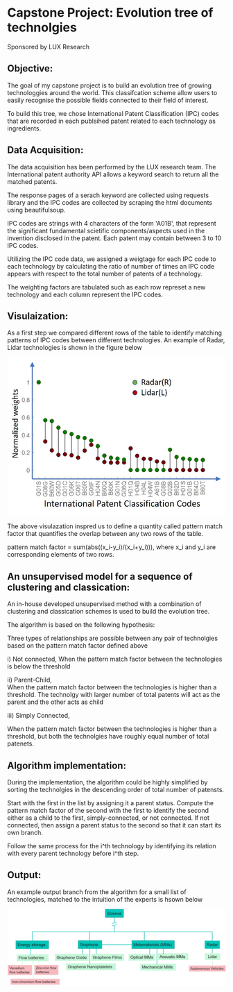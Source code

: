 # Capstone Project: Evolution tree of technolgies 
Sponsored by LUX Research


## Objective:

The goal of my capstone project is to build an evolution tree of growing technologgies around the world. This classifcation scheme allow users to easily recognise the possible fields connected to their field of interest.

To build this tree, we chose International Patent Classification (IPC) codes that are recorded in each publsihed patent related to each technology as ingredients.


## Data Acquisition:


The data acquisition has been performed by the LUX research team. The International patent authority API allows a keyword search to return all the matched patents.  

The response pages of a serach keyword are collected using requests library and the IPC codes are collected by scraping the html documents using beautifulsoup.

IPC codes are strings with 4 characters of the form 'A01B', that represent the significant fundamental scietific components/aspects used in the invention disclosed in the patent. Each patent may contain between 3 to 10 IPC codes.

Utilizing the IPC code data, we assigned a weigtage for each IPC code to each technology by calculating the ratio of number of times an IPC code appears with respect to the total number of patents of a technology.

The weighting factors are tabulated such as each row represet a new technology and each column represent the IPC codes. 



## Visulaization:

As a first step we compared different rows of the table to identify matching patterns of IPC codes between different technologies. An example of Radar, Lidar technologies is shown in the figure below 

![alt text](https://github.com/sandeepinampudi/Capstone/blob/master/Picture1.jpg)

The above visulazation inspred us to define a quantity called pattern match factor that quantifies the overlap between any two rows of the table. 

pattern match factor = sum(abs((x_i-y_i)/(x_i+y_i))), where x_i and y_i are corresponding elements of two rows.


## An unsupervised model for a sequence of clustering and classication:

An in-house developed unsupervised method with a combination of clustering and classication schemes is used to build the evolution tree. 

The algorithm is based on the following hypothesis:

Three types of relationships are possible between any pair of technolgies based on the pattern match factor defined above

i) Not connected, 
When the pattern match factor between the technologies is below the threshold

ii) Parent-Child,  
When the pattern match factor between the technologies is higher than a threshold. The technolgy with larger number of total patents will act as the parent and the other acts as child 

iii) Simply Connected,

When the pattern match factor between the technologies is higher than a threshold, but both the technolgies have roughly equal number of total patenets. 


## Algorithm implementation:

During the implementation, the algorithm could be highly simplified by sorting the technolgies in the descending order of total number of patensts. 

Start with the first in the list by assigning it a parent status. 
Compute the pattern match factor of the second with the first to identify the second either as a child to the first, simply-connected, or not connected. If not connected, then assign a parent status to the second so that it can start its own branch.


Follow the same process for the i^th technology by identifying its relation with every parent technology before i^th step. 

## Output: 
An example output branch from the algorithm for a small list of technologies, matched to the intuition of the experts is hsown below


![alt text](https://github.com/sandeepinampudi/Capstone/blob/master/Picture2.jpg)

 



  



